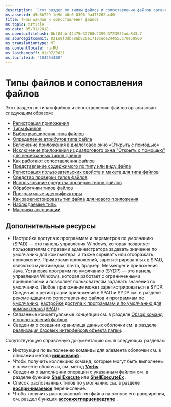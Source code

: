 ```yaml
---
description: 'Этот раздел по типам файлов и сопоставлению файлов организован следующим образом:'
ms.assetid: 45d8b729-1e9d-40c0-8306-9a475262ac40
title: Типы файлов и сопоставления файлов
ms.topic: article
ms.date: 05/31/2018
ms.openlocfilehash: 0bf84bbf44475d32768d2359d3723952ada843c7
ms.sourcegitcommit: 831e8f3db78ab820e1710cede244553c70e50500
ms.translationtype: MT
ms.contentlocale: ru-RU
ms.lasthandoff: 01/07/2021
ms.locfileid: "104264438"
---
```

# <a name="file-types-and-file-associations"></a>Типы файлов и сопоставления файлов

Этот раздел по типам файлов и сопоставлению файлов организован следующим образом:

-   [Регистрация приложения](app-registration.md)
-   [Типы файлов](fa-file-types.md)
-   [Выбор расширения типа файлов](how-to-choose-a-file-type-extension.md)
-   [Определение атрибутов типа файла](how-to-define-file-type-attributes.md)
-   [Включение приложения в диалоговое окно «Открыть с помощью»](how-to-include-an-application-on-the-open-with-dialog-box.md)
-   [Исключение приложения из диалогового окна "Открыть с помощью" для несвязанных типов файлов](how-to-exclude-an-application-from-the-open-with-dialog-box-for-unassociated-file-types.md)
-   [Как работают сопоставления файлов](fa-how-work.md)
-   [Представление содержимого по типу или виду файла](prophand-content-view.md)
-   [Регистрация пользовательских свойств и макета для типа файлов](how-to-register-custom-properties-and-layout-for-your-file-type.md)
-   [Средство проверки типов файлов](file-type-verifier.md)
-   [Использование средства проверки типов файлов](how-to-use-the-file-type-verifier.md)
-   [Обработчики типов файлов](fa-file-extensions.md)
-   [Программные идентификаторы](fa-progids.md)
-   [Как зарегистрировать тип файла для нового приложения](how-to-register-a-file-type-for-a-new-application.md)
-   [Наблюдаемые типы](fa-perceivedtypes.md)
-   [Массивы ассоциаций](fa-associationarray.md)

## <a name="additional-resources"></a>Дополнительные ресурсы

-   Настройка доступа к программам и параметров по умолчанию (SPAD) — это панель управления Windows, которая позволяет пользователям с правами администратора задавать значение по умолчанию для компьютера, а также скрывать или отображать приложение. Примерами приложений, зарегистрированных в SPAD, являются мультимедиа, почта, браузер, Messenger и приложения Java. Установка программ по умолчанию (SYDP) — это панель управления Windows, которая работает с ограниченными привилегиями и позволяет пользователям задавать значения по умолчанию. Любое приложение может зарегистрироваться в SYDP. Сведения о регистрации приложений в SPAD и SYDP см. в разделе [рекомендации по сопоставлению файлов и программам по умолчанию](appguide-fa-defpro.md), [настройке доступа к программам и по умолчанию для компьютеров (SPAD)](cpl-setprogramaccess.md).
-   Связанные концептуальные концепции см. в разделе [Обзор команд и сопоставлений файлов](fa-verbs.md).
-   Сведения о создании хранилища данных оболочки см. в разделе [реализация базовых интерфейсов объекта папки](nse-implement.md).

Сопутствующую справочную документацию см. в следующих разделах:

-   Инструкции по выполнению команды для элемента оболочки см. в описании метода [**инвокеверб**](folderitem-invokeverb.md) .
-   Чтобы получить коллекцию команд, которые могут быть выполнены в элементе оболочки, см. метод [**Verbs**](folderitem-verbs.md) .
-   Сведения о выполнении операции с указанным файлом см. в разделе функции [**ShellExecute**](/windows/desktop/api/Shellapi/nf-shellapi-shellexecutea) или [**ShellExecuteEx**](/windows/desktop/api/Shellapi/nf-shellapi-shellexecuteexa) .
-   Список распознанных типов по умолчанию см. в разделе [**воспринимаемое**](/windows/win32/api/shtypes/ne-shtypes-perceived) перечисление.
-   Чтобы получить распознанный тип файла на основе его расширения, см. раздел Функция [**ассокжетперцеиведтипе**](/windows/desktop/api/Shlwapi/nf-shlwapi-assocgetperceivedtype) .

 

 



